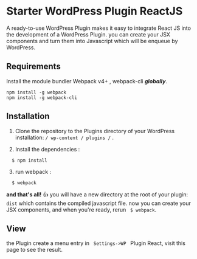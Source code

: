 # Starter WordPress Plugin ReactJS
A ready-to-use WordPress Plugin makes it easy to integrate React JS into the development of a WordPress Plugin.
you can create your JSX components and turn them into Javascript which will be enqueue by WordPress.

## Requirements

Install the  module bundler Webpack v4+ , webpack-cli  ***globally***.
```
npm install -g webpack
npm install -g webpack-cli
```

## Installation
1. Clone the repository to the Plugins directory of your WordPress installation: ` / wp-content / plugins / ` .

2.  Install the dependencies : 
```
  $ npm install
```
3. run webpack  : 
```
  $ webpack
```
**and that's all!** :+1:  you will have a new directory at the root of your plugin: `dist` which contains the compiled javascript file.
now you can create your JSX components, and when you're ready, rerun ``` $ webpack```. 

## View

the Plugin create a menu entry in `  Settings->WP  ` Plugin React, visit this page to see the result.
